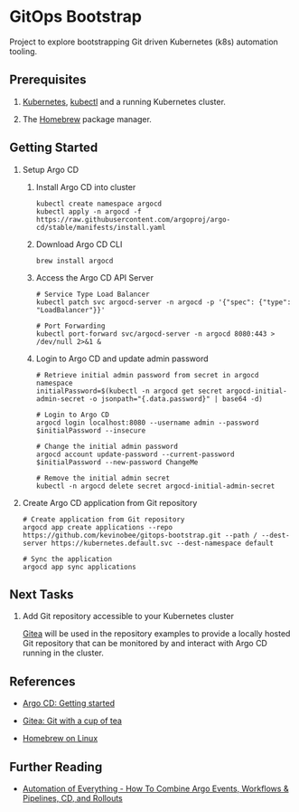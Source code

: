 # GitOps Bootstrap

Project to explore bootstrapping Git driven Kubernetes (k8s) automation tooling.

## Prerequisites

1. [Kubernetes](https://kubernetes.io/),  [kubectl](https://kubernetes.io/docs/tasks/tools/) and a running Kubernetes cluster.

1. The [Homebrew](https://docs.brew.sh/Homebrew-on-Linux) package manager.

## Getting Started

1. Setup Argo CD

    1. Install Argo CD into cluster

        ```Shell
        kubectl create namespace argocd
        kubectl apply -n argocd -f https://raw.githubusercontent.com/argoproj/argo-cd/stable/manifests/install.yaml
        ```

    1. Download Argo CD CLI

        ```Shell
        brew install argocd
        ```

    1. Access the Argo CD API Server

        ```Shell
        # Service Type Load Balancer
        kubectl patch svc argocd-server -n argocd -p '{"spec": {"type": "LoadBalancer"}}'

        # Port Forwarding
        kubectl port-forward svc/argocd-server -n argocd 8080:443 > /dev/null 2>&1 &
        ```

    1. Login to Argo CD and update admin password

        ```Shell
        # Retrieve initial admin password from secret in argocd namespace
        initialPassword=$(kubectl -n argocd get secret argocd-initial-admin-secret -o jsonpath="{.data.password}" | base64 -d)

        # Login to Argo CD
        argocd login localhost:8080 --username admin --password $initialPassword --insecure

        # Change the initial admin password
        argocd account update-password --current-password $initialPassword --new-password ChangeMe

        # Remove the initial admin secret
        kubectl -n argocd delete secret argocd-initial-admin-secret
        ```

1. Create Argo CD application from Git repository

    ```Shell
    # Create application from Git repository
    argocd app create applications --repo https://github.com/kevinobee/gitops-bootstrap.git --path / --dest-server https://kubernetes.default.svc --dest-namespace default

    # Sync the application
    argocd app sync applications
    ```

## Next Tasks

1. Add Git repository accessible to your Kubernetes cluster

    [Gitea](https://gitea.com/) will be used in the repository examples to provide a locally hosted Git repository that can be monitored by and interact with Argo CD running in the cluster.

## References

* [Argo CD: Getting started](https://argo-cd.readthedocs.io/en/stable/getting_started/)

* [Gitea: Git with a cup of tea](https://gitea.com/)

* [Homebrew on Linux](https://docs.brew.sh/Homebrew-on-Linux)

## Further Reading

* [Automation of Everything - How To Combine Argo Events, Workflows & Pipelines, CD, and Rollouts](https://github.com/vfarcic/argo-combined-demo)
